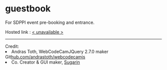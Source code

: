 # guestbook

For SDPPI event pre-booking and entrance.

Hosted link : <a href='#'>< unavailable ></a>

<hr>
Credit: 
<li>Andras Toth, WebCodeCamJQuery 2.7.0 maker Git<a href='https://github.com/andrastoth/webcodecamjs'>hub.com/andrastoth/webcodecamjs</a></li>
<li>Co. Creator & GUI maker, <a href='https://github.com/sugarin'>Sugarin</a></li>

